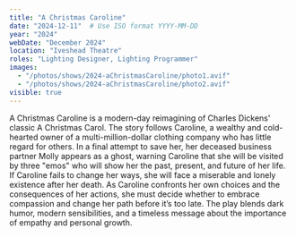 ```yaml
---
title: "A Christmas Caroline"
date: "2024-12-11"  # Use ISO format YYYY-MM-DD
year: "2024"
webDate: "December 2024"
location: "Iveshead Theatre"
roles: "Lighting Designer, Lighting Programmer"
images:
  - "/photos/shows/2024-aChristmasCaroline/photo1.avif"
  - "/photos/shows/2024-aChristmasCaroline/photo2.avif"
visible: true
---
```

A Christmas Caroline is a modern-day reimagining of Charles Dickens' classic A Christmas Carol. The story follows Caroline, a wealthy and cold-hearted owner of a multi-million-dollar clothing company who has little regard for others. In a final attempt to save her, her deceased business partner Molly appears as a ghost, warning Caroline that she will be visited by three "emos" who will show her the past, present, and future of her life. If Caroline fails to change her ways, she will face a miserable and lonely existence after her death. As Caroline confronts her own choices and the consequences of her actions, she must decide whether to embrace compassion and change her path before it’s too late. The play blends dark humor, modern sensibilities, and a timeless message about the importance of empathy and personal growth.